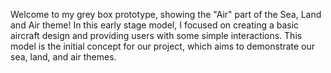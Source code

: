 Welcome to my grey box prototype, showing the "Air" part of the Sea, Land and Air theme! In this early stage model, I focused on creating a basic aircraft design and providing users with some simple interactions. This model is the initial concept for our project, which aims to demonstrate our sea, land, and air themes.
